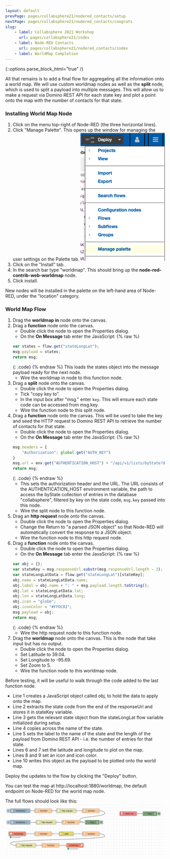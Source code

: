 ```yaml
---
layout: default
prevPage: pages/collabsphere21/nodered_contacts/setup
nextPage: pages/collabsphere21/nodered_contacts/congrats
slug:
    - label: Collabsphere 2021 Workshop
      url: pages/collabsphere21/index
    - label: Node-RED Contacts
      url: pages/collabsphere21/nodered_contacts/index
    - label: WorldMap Completion
---
```


{::options parse_block_html="true" /}

All that remains is to add a final flow for aggregating all the information onto a world map. We will use custom worldmap nodes as well as the **split** node, which is used to split a payload into multiple messages. This will allow us to make a request via Domino REST API for each state key and plot a point onto the map with the number of contacts for that state.

### Installing World Map Node

1. Click on the menu top-right of Node-RED (the three horizontal lines).
2. Click "Manage Palette". This opens up the window for managing the user settings on the Palette tab.
![Manage Palette](../images/nodered_contacts/palette.png)
3. Click on the "Install" tab.
4. In the search bar type "worldmap". This should bring up the **node-red-contrib-web-worldmap** node.
5. Click install.

New nodes will be installed in the palette on the left-hand area of Node-RED, under the "location" category.

### World Map Flow
1. Drag the **worldmap in** node onto the canvas.
2. Drag a **function** node onto the canvas.
   - Double click the node to open the Properties dialog.
   - On the **On Message** tab enter the JavaScript:
    {% raw %}
    ~~~js
    var states = flow.get("stateLongLat");
    msg.payload = states;
    return msg;
    ~~~
    {: .code}
    {% endraw %}
    This loads the states object into the message payload ready for the next node.
   -  Wire the worldmap in node to this function node.
3. Drag a **split** node onto the canvas.
   - Double click the node to open the Properties dialog.
   - Tick "copy key to".
   - In the input box after "msg." enter `key`. This will ensure each state code can be accessed from msg.key.
   - Wire the function node to this split node.
4. Drag a **function** node onto the canvas. This will be used to take the key and seed the HTTP request to Domino REST API to retrieve the number of contacts for that state.
   - Double click the node to open the Properties dialog.
   - On the **On Message** tab enter the JavaScript:
    {% raw %}
    ~~~js
    msg.headers = {
        "Authorization": global.get("AUTH_KEY")
    }
    msg.url = env.get("AUTHENTICATION_HOST") + "/api/v1/lists/byState?dataSource=contacts&key=" + msg.key;
    return msg;
    ~~~
    {: .code}
    {% endraw %}
   -  This sets the authorization header and the URL. The URL consists of the AUTHENTICATION_HOST environment variable, the path to access the byState collection of entries in the database "collabsphere", filtered by key on the state code, `msg.key` passed into this node.
   -  Wire the split node to this function node.
5. Drag an **http request** node onto the canvas.
   - Double click the node to open the Properties dialog.
   - Change the Return to "a parsed JSON object" so that Node-RED will automatically convert the response to a JSON object.
   - Wire the function node to this http request node.
6. Drag a **function** node onto the canvas.
   - Double click the node to open the Properties dialog.
   - On the **On Message** tab enter the JavaScript:
    {% raw %}
    ~~~js
    var obj = {};
    var stateKey = msg.responseUrl.substr(msg.responseUrl.length - 2);
    var stateLongLatData = flow.get("stateLongLat")[stateKey];
    obj.name = stateLongLatData.name;
    obj.label = obj.name + ": " + msg.payload.length.toString();
    obj.lat = stateLongLatData.lat;
    obj.lon = stateLongLatData.long;
    obj.icon = "globe";
    obj.iconColor = "#FFDC02";
    msg.payload = obj;
    return msg;
    ~~~
    {: .code}
    {% endraw %}
   - Wire the http request node to this function node.
7. Drag the **worldmap** node onto the canvas. This is the node that take input but has no output.
   - Double click the node to open the Properties dialog.
   - Set Latitude to 39.04.
   - Set Longitude to -95.69.
   - Set Zoom to 5.
   - Wire the function node to this worldmap node.

Before testing, it will be useful to walk through the code added to the last function node.
- Line 1 creates a JavaScript object called obj, to hold the data to apply onto the map.
- Line 2 extracts the state code from the end of the responseUrl and stores it in stateKey variable.
- Line 3 gets the relevant state object from the stateLongLat flow variable initialized during setup.
- Line 4 copies across the name of the state.
- Line 5 sets the label to the name of the state and the length of the payload from Domino REST API - i.e. the number of entries for that state.
- Lines 6 and 7 set the latitude and longitude to plot on the map.
- Lines 8 and 9 set an icon and icon color.
- Line 10 writes this object as the payload to be plotted onto the world map.

Deploy the updates to the flow by clicking the "Deploy" button.

You can test the map at http://localhost:1880/worldmap, the default endpoint on Node-RED for the world map node.

The full flows should look like this:
![Full Flow](../images/nodered_contacts/full_flow.png)